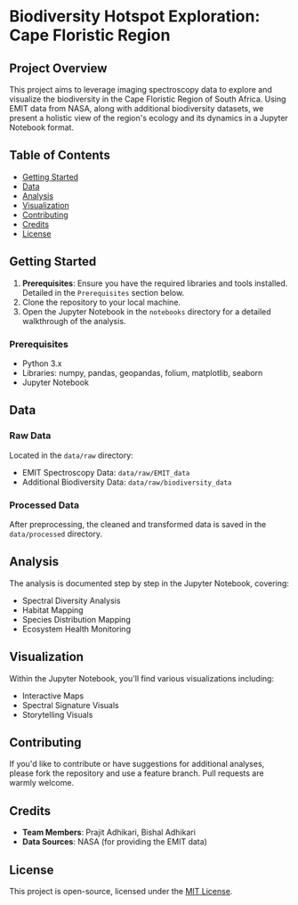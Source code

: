 # Biodiversity Hotspot Exploration: Cape Floristic Region

## Project Overview

This project aims to leverage imaging spectroscopy data to explore and visualize the biodiversity in the Cape Floristic Region of South Africa. Using EMIT data from NASA, along with additional biodiversity datasets, we present a holistic view of the region's ecology and its dynamics in a Jupyter Notebook format.

## Table of Contents

- [Getting Started](#getting-started)
- [Data](#data)
- [Analysis](#analysis)
- [Visualization](#visualization)
- [Contributing](#contributing)
- [Credits](#credits)
- [License](#license)

## Getting Started

1. **Prerequisites**: Ensure you have the required libraries and tools installed. Detailed in the `Prerequisites` section below.
2. Clone the repository to your local machine.
3. Open the Jupyter Notebook in the `notebooks` directory for a detailed walkthrough of the analysis.

### Prerequisites

- Python 3.x
- Libraries: numpy, pandas, geopandas, folium, matplotlib, seaborn
- Jupyter Notebook

## Data

### Raw Data

Located in the `data/raw` directory:
- EMIT Spectroscopy Data: `data/raw/EMIT_data`
- Additional Biodiversity Data: `data/raw/biodiversity_data`

### Processed Data

After preprocessing, the cleaned and transformed data is saved in the `data/processed` directory.

## Analysis

The analysis is documented step by step in the Jupyter Notebook, covering:
- Spectral Diversity Analysis
- Habitat Mapping
- Species Distribution Mapping
- Ecosystem Health Monitoring

## Visualization

Within the Jupyter Notebook, you'll find various visualizations including:
- Interactive Maps
- Spectral Signature Visuals
- Storytelling Visuals

## Contributing

If you'd like to contribute or have suggestions for additional analyses, please fork the repository and use a feature branch. Pull requests are warmly welcome.

## Credits

- **Team Members**: Prajit Adhikari, Bishal Adhikari
- **Data Sources**: NASA (for providing the EMIT data)

## License

This project is open-source, licensed under the [MIT License](LICENSE).
